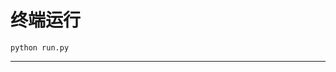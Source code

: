 # 终端运行

```shell
python run.py
```
*************************************************************************************************************************************************************************************************************************************************************************************************************************************************************************************************************